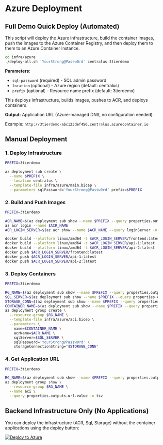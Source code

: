 # Azure Deployment

## Full Demo Quick Deploy (Automated)

This script will deploy the Azure infrastructure, build the container images, push the images to the
Azure Container Registry, and then deploy them to them to an Azure Container Instance.

```bash {"terminalRows":"29"}
cd infra/azure
./deploy-all.sh 'YourStrong@Passw0rd' centralus 3tierdemo
```

**Parameters:**

- `sql-password` (required) - SQL admin password
- `location` (optional) - Azure region (default: centralus)
- `prefix` (optional) - Resource name prefix (default: 3tierdemo)

This deploys infrastructure, builds images, pushes to ACR, and deploys containers.

**Output:** Application URL (Azure-managed DNS, no configuration needed)

Example: `http://3tierdemo-abc123def456.centralus.azurecontainer.io`

## Manual Deployment

### 1. Deploy Infrastructure

```bash
PREFIX=3tierdemo

az deployment sub create \
  --name $PREFIX \
  --location centralus \
  --template-file infra/azure/main.bicep \
  --parameters sqlPassword='YourStrong@Passw0rd' prefix=$PREFIX
```

### 2. Build and Push Images

```bash
PREFIX=3tierdemo

ACR_NAME=$(az deployment sub show --name $PREFIX --query properties.outputs.acrName.value -o tsv)
az acr login --name $ACR_NAME
ACR_LOGIN_SERVER=$(az acr show --name $ACR_NAME --query loginServer -o tsv)

docker build --platform linux/amd64 -t $ACR_LOGIN_SERVER/frontend:latest ./frontend
docker build --platform linux/amd64 -t $ACR_LOGIN_SERVER/api-1:latest ./api-1
docker build --platform linux/amd64 -t $ACR_LOGIN_SERVER/api-2:latest ./api-2
docker push $ACR_LOGIN_SERVER/frontend:latest
docker push $ACR_LOGIN_SERVER/api-1:latest
docker push $ACR_LOGIN_SERVER/api-2:latest
```

### 3. Deploy Containers

```bash
PREFIX=3tierdemo

RG_NAME=$(az deployment sub show --name $PREFIX --query properties.outputs.resourceGroupName.value -o tsv)
SQL_SERVER=$(az deployment sub show --name $PREFIX --query properties.outputs.sqlServerFqdn.value -o tsv)
STORAGE_CONN=$(az deployment sub show --name $PREFIX --query properties.outputs.storageConnectionString.value -o tsv)
CONTAINER_NAME=$(az deployment sub show --name $PREFIX --query properties.outputs.containerGroupName.value -o tsv)
az deployment group create \
  --resource-group $RG_NAME \
  --template-file infra/azure/aci.bicep \
  --parameters \
    name=$CONTAINER_NAME \
    acrName=$ACR_NAME \
    sqlServer=$SQL_SERVER \
    sqlPassword='YourStrong@Passw0rd' \
    storageConnectionString="$STORAGE_CONN"
```

### 4. Get Application URL

```bash
PREFIX=3tierdemo

RG_NAME=$(az deployment sub show --name $PREFIX --query properties.outputs.resourceGroupName.value -o tsv)
az deployment group show \
  --resource-group $RG_NAME \
  --name aci \
  --query properties.outputs.url.value -o tsv
```

## Backend Infrastructure Only (No Applications)

You can deploy the infrastructure (ACR, Sql, Storage) without the container applications using the deploy button:

[![Deploy to Azure](https://aka.ms/deploytoazurebutton)](https://portal.azure.com/#create/Microsoft.Template/uri/https%3A%2F%2Fraw.githubusercontent.com%2Fdsswift%2Fdemo--azure-aci--3tier-nodejs%2Fmain%2Finfra%2Fazure%2Fmain.json)
